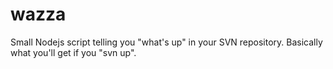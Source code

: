wazza
=====

Small Nodejs script telling you "what's up" in your SVN repository. Basically what you'll get if you "svn up".
